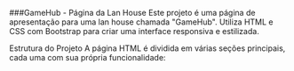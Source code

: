 ###GameHub - Página da Lan House
Este projeto é uma página de apresentação para uma lan house chamada "GameHub". Utiliza HTML e CSS com Bootstrap para criar uma interface responsiva e estilizada.

Estrutura do Projeto
A página HTML é dividida em várias seções principais, cada uma com sua própria funcionalidade:
